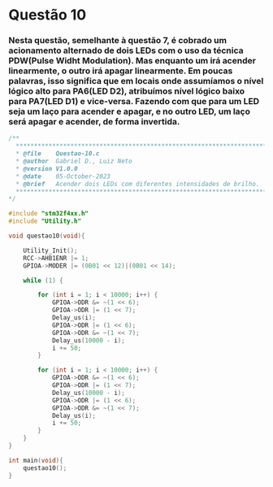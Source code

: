 # Questão 10 

### Nesta questão, semelhante à questão 7, é cobrado um acionamento alternado de dois LEDs com o uso da técnica PDW(Pulse Widht Modulation). Mas enquanto um irá acender linearmente, o outro irá apagar linearmente. Em poucas palavras, isso significa que em locais onde assumíamos o nível lógico alto para PA6(LED D2), atribuímos nível lógico baixo para PA7(LED D1) e vice-versa. Fazendo com que para um LED seja um laço para acender e apagar, e no outro LED, um laço será apagar e acender, de forma invertida.

```C
/**
  ******************************************************************************
  * @file    Questao-10.c
  * @author  Gabriel D., Luiz Neto
  * @version V1.0.0
  * @date    05-October-2023
  * @brief   Acender dois LEDs com diferentes intensidades de brilho.
  ******************************************************************************
*/

#include "stm32f4xx.h"
#include "Utility.h"

void questao10(void){

	Utility_Init();
	RCC->AHB1ENR |= 1;
	GPIOA->MODER |= (0B01 << 12)|(0B01 << 14);

	while (1) {

		for (int i = 1; i < 10000; i++) {
			GPIOA->ODR &= ~(1 << 6);
			GPIOA->ODR |= (1 << 7);
			Delay_us(i);
			GPIOA->ODR |= (1 << 6);
			GPIOA->ODR &= ~(1 << 7);
			Delay_us(10000 - i);
			i += 50;
		}

		for (int i = 1; i < 10000; i++) {
			GPIOA->ODR &= ~(1 << 6);
			GPIOA->ODR |= (1 << 7);
			Delay_us(10000 - i);
			GPIOA->ODR |= (1 << 6);
			GPIOA->ODR &= ~(1 << 7);
			Delay_us(i);
			i += 50;
		}
	}
}

int main(void){
    questao10();
}
```
